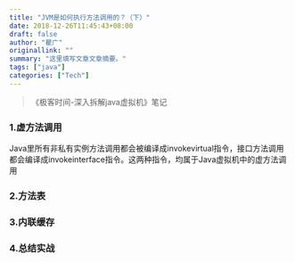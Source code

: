 ```yaml
---
title: "JVM是如何执行方法调用的？（下）"
date: 2018-12-26T11:45:43+08:00
draft: false
author: "瞿广"
originallink: ""
summary: "这里填写文章文章摘要。"
tags: ["java"]
categories: ["Tech"]
---
```

>《极客时间-深入拆解java虚拟机》笔记

### 1.虚方法调用
Java里所有非私有实例方法调用都会被编译成invokevirtual指令，接口方法调用都会编译成invokeinterface指令。这两种指令，均属于Java虚拟机中的虚方法调用
### 2.方法表
### 3.内联缓存
### 4.总结实战
